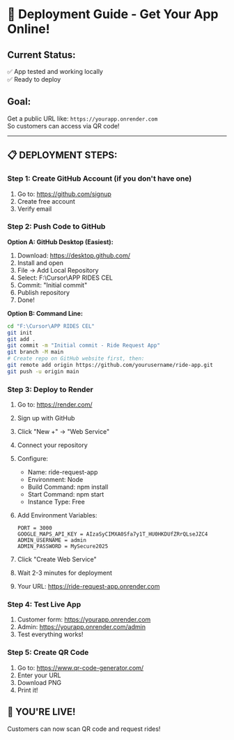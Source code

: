 # 🚀 Deployment Guide - Get Your App Online!

## Current Status:
✅ App tested and working locally  
✅ Ready to deploy  

## Goal:
Get a public URL like: `https://yourapp.onrender.com`  
So customers can access via QR code!

---

## 📋 DEPLOYMENT STEPS:

### Step 1: Create GitHub Account (if you don't have one)

1. Go to: https://github.com/signup
2. Create free account
3. Verify email

### Step 2: Push Code to GitHub

**Option A: GitHub Desktop (Easiest):**
1. Download: https://desktop.github.com/
2. Install and open
3. File → Add Local Repository
4. Select: F:\Cursor\APP RIDES CEL
5. Commit: "Initial commit"
6. Publish repository
7. Done!

**Option B: Command Line:**
```bash
cd "F:\Cursor\APP RIDES CEL"
git init
git add .
git commit -m "Initial commit - Ride Request App"
git branch -M main
# Create repo on GitHub website first, then:
git remote add origin https://github.com/yourusername/ride-app.git
git push -u origin main
```

### Step 3: Deploy to Render

1. Go to: https://render.com/
2. Sign up with GitHub
3. Click "New +" → "Web Service"
4. Connect your repository
5. Configure:
   - Name: ride-request-app
   - Environment: Node
   - Build Command: npm install
   - Start Command: npm start
   - Instance Type: Free

6. Add Environment Variables:
   ```
   PORT = 3000
   GOOGLE_MAPS_API_KEY = AIzaSyCIMXA0Sfa7y1T_HU0HKDUfZRrQLseJZC4
   ADMIN_USERNAME = admin
   ADMIN_PASSWORD = MySecure2025
   ```

7. Click "Create Web Service"
8. Wait 2-3 minutes for deployment
9. Your URL: https://ride-request-app.onrender.com

### Step 4: Test Live App

1. Customer form: https://yourapp.onrender.com
2. Admin: https://yourapp.onrender.com/admin
3. Test everything works!

### Step 5: Create QR Code

1. Go to: https://www.qr-code-generator.com/
2. Enter your URL
3. Download PNG
4. Print it!

## 🎉 YOU'RE LIVE!

Customers can now scan QR code and request rides!

